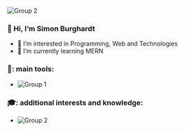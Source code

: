 ![Group 2](https://user-images.githubusercontent.com/76205135/117675645-0cf87480-b1ad-11eb-88a7-eacd8e59508c.png)

###   👋   Hi, I’m Simon Burghardt

- 👀 I’m interested in Programming, Web and Technologies
- 🌱 I’m currently learning MERN 

###  🔨:  main tools:
-  ![Group 1](https://user-images.githubusercontent.com/76205135/117673028-b0945580-b1aa-11eb-9bde-e7e0eaf22937.png)

###  🎓:  additional interests and knowledge:
-  ![Group 2](https://user-images.githubusercontent.com/76205135/117675645-0cf87480-b1ad-11eb-88a7-eacd8e59508c.png)


<!---
Semburg/Semburg is a ✨ special ✨ repository because its `README.md` (this file) appears on your GitHub profile.
You can click the Preview link to take a look at your changes.
--->
